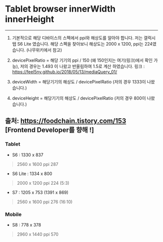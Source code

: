 # Tablet browser innerWidth innerHeight 


---
1. 기본적으로 해당 디바이스의 스펙에서 ppi와 해상도를 알아야 합니다. 저는 갤럭시 탭 S6 Lite 였습니다. 해당 스펙을 찾아보니 해상도는 2000 x 1200, ppi는 224였습니다. (나무위키에서 참고)

2. devicePixelRatio = 해당 기기의 ppi / 150 (왜 150인지는 여기(링크)에서 확인 가능), 저의 경우는 1.493 이 나왔고 반올림하여 1.5로 계산 하였습니다.
링크 : https://feel5ny.github.io/2018/05/13/mediaQuery_01/

3. deviceWidth = 해당기기의 해상도 / devicePixelRatio (저의 경우 1333이 나왔습니다.)

4. deviceHeight = 해당기기의 해상도 / devicePixelRatio (저의 경우 800이 나왔습니다.)


출처: https://foodchain.tistory.com/153 [Frontend Developer를 향해 !]
---

### Tablet

* S6 : 1330 x 837 
> 2560 x 1600 ppi 287 
* S6 Lite : 1334 x 800 
> 2000 x 1200 ppi 224 (5:3)
* S7 : 1205 x 753 (1391 x 869)
> 2560 x 1600 ppi 276 (16:10)

### Mobile

* S8 : 778 x 378
> 2960 x 1440 ppi 570